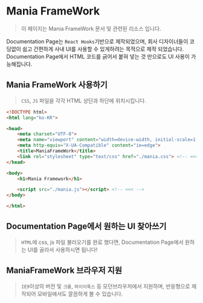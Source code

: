 # Mania FrameWork
> 이 페이지는 Mania FrameWork 문서 및 관련된 리소스 입니다.

Documentation Page는 `React Hooks`기반으로 제작되었으며,
회사 디자이너들이 코딩없이 쉽고 간편하게 사내 UI를 사용할 수 있게하려는 목적으로 제작 되었습니다.
Documentation Page에서 HTML 코드를 긁어서 붙혀 넣는 것 만으로도 UI 사용이 가능해집니다.

## Mania FrameWork 사용하기 
> `CSS`, `JS` 파일을 각각 HTML 상단과 하단에 위치시킵니다.

```html
<!DOCTYPE html>
<html lang="ko-KR">

<head>
    <meta charset="UTF-8">
    <meta name="viewport" content="width=device-width, initial-scale=1.0">
    <meta http-equiv="X-UA-Compatible" content="ie=edge">
    <title>ManiaFrameWork</title> 
    <link rel="stylesheet" type="text/css" href="./mania.css"> <!-- <<< -->
</head>

<body>
    <h1>Mania Framework</h1>

    <script src="./mania.js"></script> <!-- <<< -->
</body>

</html>
```

## Documentation Page에서 원하는 UI 찾아쓰기

> `HTML`에 css, js 파일 불러오기를 완료 했다면, Documentation Page에서 원하는 UI를 골라서 사용하시면 됩니다!


## ManiaFrameWork 브라우저 지원

>`IE9`이상의 버전 및 `크롬`, `파이어폭스` 등 모던브라우저에서 지원하며, 반응형으로 제작되어 모바일에서도 깔끔하게 볼 수 있습니다.
